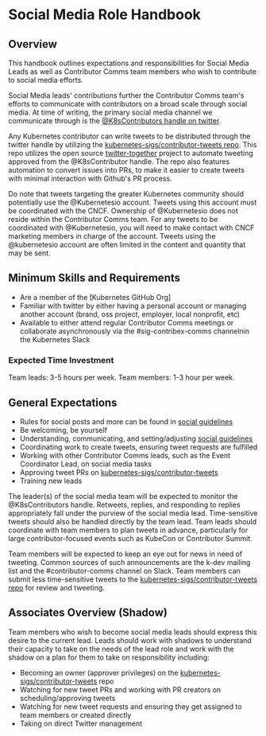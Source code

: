 # Social Media Role Handbook

## Overview

This handbook outlines expectations and responsibilities for Social Media Leads as well as Contributor Comms team members who wish to contribute to social media efforts.

Social Media leads' contributions further the Contributor Comms team's efforts to communicate with contributors on a broad scale through social media.  At time of writing, the primary social media channel we communicate through is the [@K8sContributors handle on twitter](https://twitter.com/K8sContributors).

Any Kubernetes contributor can write tweets to be distributed through the twitter handle by utilizing the [kubernetes-sigs/contributor-tweets repo](https://github.com/kubernetes-sigs/contributor-tweets). This repo utilizes the open source [twitter-together](https://github.com/gr2m/twitter-together) project to automate tweeting approved from the @K8sContributor handle. The repo also features automation to convert issues into PRs, to make it easier to create tweets with minimal interaction with Github's PR process.

Do note that tweets targeting the greater Kubernetes community should potentially use the @Kubernetesio account. Tweets using this account must be coordinated with the CNCF. Ownership of @Kubernetesio does not reside within the Contributor Comms team. For any tweets to be coordinated with @Kubernetesio, you will need to make contact with CNCF marketing members in charge of the account. Tweets using the @kubernetesio account are often limited in the content and quantity that may be sent.


## Minimum Skills and Requirements

- Are a member of the [Kubernetes GitHub Org]
- Familiar with twitter by either having a personal account or managing another account (brand, oss project, employer, local nonprofit, etc)
- Available to either attend regular Contributor Comms meetings or collaborate asynchronously via the #sig-contribex-comms channelnin the Kubernetes Slack

### Expected Time Investment

Team leads: 3-5 hours per week.
Team members: 1-3 hour per week.

## General Expectations

- Rules for social posts and more can be found in [social guidelines](https://github.com/kubernetes/community/blob/master/communication/contributor-comms/storytelling-resources/social-guidelines.md)
- Be welcoming, be yourself
- Understanding, communicating, and setting/adjusting [social guidelines](https://github.com/kubernetes/community/blob/master/communication/contributor-comms/storytelling-resources/social-guidelines.md)
- Coordinating work to create tweets, ensuring tweet requests are fulfilled
- Working with other Contributor Comms leads, such as the Event Coordinator Lead, on social media tasks
- Approving tweet PRs on [kubernetes-sigs/contributor-tweets](https://github.com/kubernetes-sigs/contributor-tweets)
- Training new leads

The leader(s) of the social media team will be expected to monitor the @K8sContributors handle. Retweets, replies, and responding to replies appropriately fall under the purview of the social media lead. Time-sensitive tweets should also be handled directly by the team lead. Team leads should coordinate with team members to plan tweets in advance, particularly for large contributor-focused events such as KubeCon or Contributor Summit.

Team members will be expected to keep an eye out for news in need of tweeting. Common sources of such announcements are the k-dev mailing list and the #contributor-comms channel on Slack. Team members can submit less time-sensitive tweets to the [kubernetes-sigs/contributor-tweets repo](https://github.com/kubernetes-sigs/contributor-tweets) for review and tweeting.

## Associates Overview (Shadow)

Team members who wish to become social media leads should express this desire to the current lead.
Leads should work with shadows to understand their capacity to take on the needs of the lead role and work with the shadow on a plan for them to take on responsibility including:
* Becoming an owner (approver privileges) on the [kubernetes-sigs/contributor-tweets](https://github.com/kubernetes-sigs/contributor-tweets) repo
* Watching for new tweet PRs and working with PR creators on scheduling/approving tweets
* Watching for new tweet requests and ensuring they get assigned to team members or created directly
* Taking on direct Twitter management
